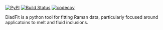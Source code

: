 [![PyPI](https://badgen.net/pypi/v/DiadFit)](https://pypi.org/project/DiadFit/)
[![Build Status](https://github.com/PennyWieser/DiadFit/actions/workflows/main.yml/badge.svg?branch=main)](https://github.com/PennyWieser/DiadFit/actions/workflows/main.yml)
[![codecov](https://codecov.io/gh/PennyWieser/DiadFit/branch/main/graph/badge.svg)](https://codecov.io/gh/PennyWieser/DiadFit/branch/main)

DiadFit is a python tool for fitting Raman data, particularly focused around applicatoins to melt and fluid inclusions. 
